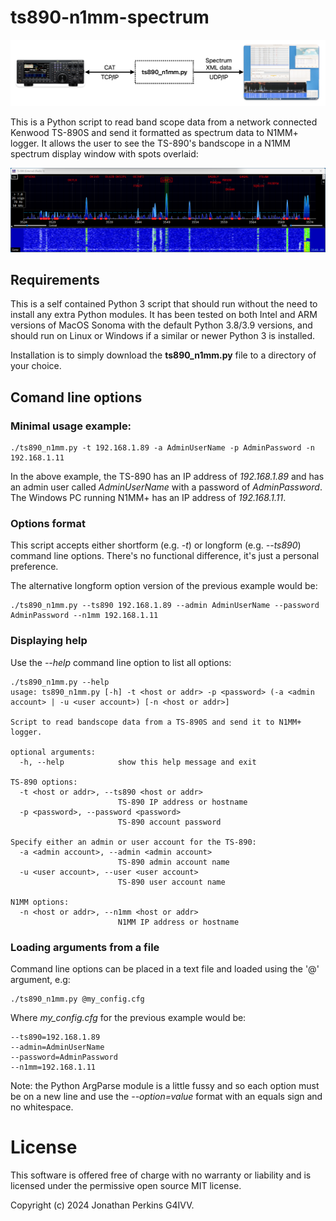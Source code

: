 # ts890-n1mm-spectrum

![overview](images/overview_image.png)

This is a Python script to read band scope data from a network connected Kenwood TS-890S and send it formatted as spectrum data to N1MM+ logger. It allows the user to see the TS-890's bandscope in a N1MM spectrum display window with spots overlaid:

![example N1MM spectrum display](images/example_n1mm_bandscope_1.png)

## Requirements

This is a self contained Python 3 script that should run without the need to install any extra Python modules. It has been tested on both Intel and ARM versions of MacOS Sonoma with the default Python 3.8/3.9 versions, and should run on Linux or Windows if a similar or newer Python 3 is installed.

Installation is to simply download the __ts890_n1mm.py__ file to a directory of your choice.

## Comand line options

### Minimal usage example:

```
./ts890_n1mm.py -t 192.168.1.89 -a AdminUserName -p AdminPassword -n 192.168.1.11
```

In the above example, the TS-890 has an IP address of _192.168.1.89_ and has an admin user called _AdminUserName_ with a password of _AdminPassword_. The Windows PC running N1MM+ has an IP address of _192.168.1.11_.

### Options format

This script accepts either shortform (e.g. _-t_) or longform (e.g. _--ts890_) command line options. There's no functional difference, it's just a personal preference.

The alternative longform option version of the previous example would be:

```
./ts890_n1mm.py --ts890 192.168.1.89 --admin AdminUserName --password AdminPassword --n1mm 192.168.1.11
```

### Displaying help

Use the _--help_ command line option to list all options:

```
./ts890_n1mm.py --help
usage: ts890_n1mm.py [-h] -t <host or addr> -p <password> (-a <admin account> | -u <user account>) [-n <host or addr>]

Script to read bandscope data from a TS-890S and send it to N1MM+ logger.

optional arguments:
  -h, --help            show this help message and exit

TS-890 options:
  -t <host or addr>, --ts890 <host or addr>
                        TS-890 IP address or hostname
  -p <password>, --password <password>
                        TS-890 account password

Specify either an admin or user account for the TS-890:
  -a <admin account>, --admin <admin account>
                        TS-890 admin account name
  -u <user account>, --user <user account>
                        TS-890 user account name

N1MM options:
  -n <host or addr>, --n1mm <host or addr>
                        N1MM IP address or hostname
```

### Loading arguments from a file

Command line options can be placed in a text file and loaded using the '@' argument, e.g:

```
./ts890_n1mm.py @my_config.cfg
```

Where _my_config.cfg_ for the previous example would be:

```
--ts890=192.168.1.89
--admin=AdminUserName
--password=AdminPassword
--n1mm=192.168.1.11
```

Note: the Python ArgParse module is a little fussy and so each option must be on a new line and use the _--option=value_ format with an equals sign and no whitespace.

# License

This software is offered free of charge with no warranty or liability and is licensed under the permissive open source MIT license.

Copyright (c) 2024 Jonathan Perkins G4IVV.
